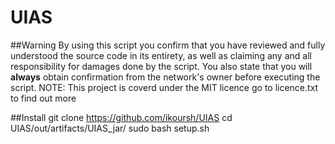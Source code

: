 # UIAS

##Warning
By using this script you confirm that you have reviewed and fully understood the source code in its entirety, as well as claiming any and all responsibility for damages done by the script. You also state that you will **always** obtain confirmation from the network's owner before executing the script.
NOTE: This project is coverd under the MIT licence go to licence.txt to find out more

##Install
  git clone https://github.com/ikoursh/UIAS
  cd UIAS/out/artifacts/UIAS_jar/
  sudo bash setup.sh 



